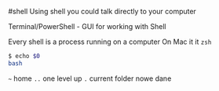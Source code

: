 #shell 
Using shell you could talk directly to your computer 

Terminal/PowerShell - GUI for working with Shell

Every shell is a process running on a computer
On Mac it it `zsh`

```bash
$ echo $0
bash

```


`~` home
`..` one level up
`.` current folder
nowe dane 






